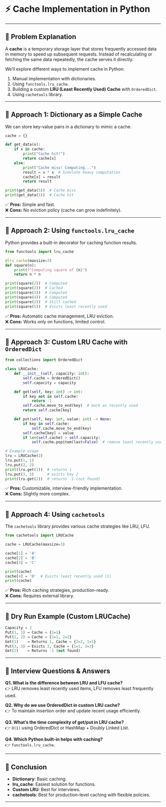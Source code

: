 # ⚡ Cache Implementation in Python

---

## 📘 Problem Explanation

A **cache** is a temporary storage layer that stores frequently accessed data in memory to speed up subsequent requests. Instead of recalculating or fetching the same data repeatedly, the cache serves it directly.

We’ll explore different ways to implement cache in Python:
1. Manual implementation with dictionaries.
2. Using `functools.lru_cache`.
3. Building a custom **LRU (Least Recently Used) Cache** with `OrderedDict`.
4. Using `cachetools` library.

---

## 🔹 Approach 1: Dictionary as a Simple Cache

We can store key-value pairs in a dictionary to mimic a cache.

```python
cache = {}

def get_data(x):
    if x in cache:
        print("Cache hit!")
        return cache[x]
    else:
        print("Cache miss! Computing...")
        result = x * x  # Simulate heavy computation
        cache[x] = result
        return result

print(get_data(5))  # Cache miss
print(get_data(5))  # Cache hit
```

✅ **Pros:** Simple and fast.  
❌ **Cons:** No eviction policy (cache can grow indefinitely).

---

## 🔹 Approach 2: Using `functools.lru_cache`

Python provides a built-in decorator for caching function results.

```python
from functools import lru_cache

@lru_cache(maxsize=3)
def square(n):
    print(f"Computing square of {n}")
    return n * n

print(square(2))  # Computed
print(square(2))  # Cached
print(square(3))  # Computed
print(square(4))  # Computed
print(square(2))  # Still cached
print(square(5))  # Evicts least recently used
```

✅ **Pros:** Automatic cache management, LRU eviction.  
❌ **Cons:** Works only on functions, limited control.

---

## 🔹 Approach 3: Custom LRU Cache with `OrderedDict`

```python
from collections import OrderedDict

class LRUCache:
    def __init__(self, capacity: int):
        self.cache = OrderedDict()
        self.capacity = capacity

    def get(self, key: int) -> int:
        if key not in self.cache:
            return -1
        self.cache.move_to_end(key)  # mark as recently used
        return self.cache[key]

    def put(self, key: int, value: int) -> None:
        if key in self.cache:
            self.cache.move_to_end(key)
        self.cache[key] = value
        if len(self.cache) > self.capacity:
            self.cache.popitem(last=False)  # remove least recently used

# Example usage
lru = LRUCache(2)
lru.put(1, 1)
lru.put(2, 2)
print(lru.get(1))  # returns 1
lru.put(3, 3)      # evicts key 2
print(lru.get(2))  # returns -1 (not found)
```

✅ **Pros:** Customizable, interview-friendly implementation.  
❌ **Cons:** Slightly more complex.

---

## 🔹 Approach 4: Using `cachetools`

The `cachetools` library provides various cache strategies like LRU, LFU.

```python
from cachetools import LRUCache

cache = LRUCache(maxsize=3)

cache[1] = 'A'
cache[2] = 'B'
cache[3] = 'C'

print(cache)
cache[4] = 'D'  # Evicts least recently used (1)
print(cache)
```

✅ **Pros:** Rich caching strategies, production-ready.  
❌ **Cons:** Requires external library.

---

## 🔹 Dry Run Example (Custom LRUCache)

```python
Capacity = 2
Put(1, 1) → Cache = {1=1}
Put(2, 2) → Cache = {1=1, 2=2}
Get(1)    → Returns 1, Cache = {2=2, 1=1}
Put(3, 3) → Evicts 2, Cache = {1=1, 3=3}
Get(2)    → Returns -1 (not found)
```

---

## 🔹 Interview Questions & Answers

**Q1. What is the difference between LRU and LFU cache?**  
👉 LRU removes least recently used items, LFU removes least frequently used.

**Q2. Why do we use OrderedDict in custom LRU cache?**  
👉 To maintain insertion order and update recent usage efficiently.

**Q3. What’s the time complexity of get/put in LRU cache?**  
👉 `O(1)` using OrderedDict or HashMap + Doubly Linked List.

**Q4. Which Python built-in helps with caching?**  
👉 `functools.lru_cache`.

---

## 🎯 Conclusion

- **Dictionary**: Basic caching.
- **lru_cache**: Easiest solution for functions.
- **Custom LRU**: Best for interviews.
- **cachetools**: Best for production-level caching with flexible policies.

---

